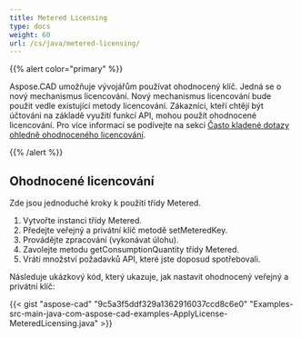 ```yaml
---
title: Metered Licensing
type: docs
weight: 60
url: /cs/java/metered-licensing/
---
```


{{% alert color="primary" %}} 

Aspose.CAD umožňuje vývojářům používat ohodnocený klíč. Jedná se o nový mechanismus licencování. Nový mechanismus licencování bude použit vedle existující metody licencování. Zákazníci, kteří chtějí být účtováni na základě využití funkcí API, mohou použít ohodnocené licencování. Pro více informací se podívejte na sekci [Často kladené dotazy ohledně ohodnoceného licencování](https://purchase.aspose.com/faqs/licensing/metered).

{{% /alert %}} 
## **Ohodnocené licencování**
Zde jsou jednoduché kroky k použití třídy Metered.

1. Vytvořte instanci třídy Metered.
1. Předejte veřejný a privátní klíč metodě setMeteredKey.
1. Provádějte zpracování (vykonávat úlohu).
1. Zavolejte metodu getConsumptionQuantity třídy Metered.
1. Vrátí množství požadavků API, které jste doposud spotřebovali.

Následuje ukázkový kód, který ukazuje, jak nastavit ohodnocený veřejný a privátní klíč:

{{< gist "aspose-cad" "9c5a3f5ddf329a1362916037ccd8c6e0" "Examples-src-main-java-com-aspose-cad-examples-ApplyLicense-MeteredLicensing.java" >}}
